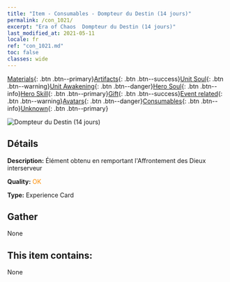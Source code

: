 ```yaml
---
title: "Item - Consumables - Dompteur du Destin (14 jours)"
permalink: /con_1021/
excerpt: "Era of Chaos  Dompteur du Destin (14 jours)"
last_modified_at: 2021-05-11
locale: fr
ref: "con_1021.md"
toc: false
classes: wide
---
```

 [Materials](/ItemsFR/){: .btn .btn--primary}[Artifacts](/ItemsFR/Artifacts/){: .btn .btn--success}[Unit Soul](/ItemsFR/UnitSoul/){: .btn .btn--warning}[Unit Awakening](/ItemsFR/UnitAwakening/){: .btn .btn--danger}[Hero Soul](/ItemsFR/HeroSoul/){: .btn .btn--info}[Hero Skill](/ItemsFR/HeroSkill/){: .btn .btn--primary}[Gift](/ItemsFR/Gift/){: .btn .btn--success}[Event related](/ItemsFR/Events/){: .btn .btn--warning}[Avatars](/ItemsFR/Avatars/){: .btn .btn--danger}[Consumables](/ItemsFR/Consumables/){: .btn .btn--info}[Unknown](/ItemsFR/Unknown/){: .btn .btn--primary}

 ![Dompteur du Destin (14 jours)](/images/a/avatarFrame_63.png)

## Détails
 **Description:** Élément obtenu en remportant l'Affrontement des Dieux interserveur

 **Quality:** <span style="color: #FF8C00">OK</span>

 **Type:** Experience Card

## Gather

  None

## This item contains:

  None

